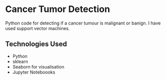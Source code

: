 # Cancer Tumor Detection

Python code for detecting if a cancer tumour is malignant or banign. 
I have used support vector machines.

## Technologies Used
* Python
* sklearn
* Seaborn for visualisation
* Jupyter Noteboooks
